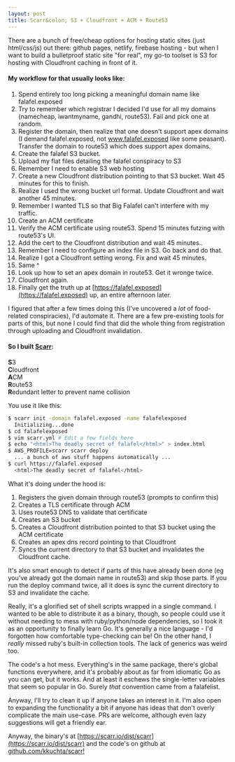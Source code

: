 ```yaml
---
layout: post
title: Scarr&colon; S3 + Cloudfront + ACM + Route53
---
```


There are a bunch of free/cheap options for hosting static sites (just html/css/js) out there: github pages, netlify, firebase hosting - but when I want to build a bulletproof static site "for real", my go-to toolset is S3 for hosting with Cloudfront caching in front of it.

#### My workflow for that usually looks like:

<!--break-->

1. Spend entirely too long picking a meaningful domain name like falafel.exposed
2. Try to remember which registrar I decided I'd use for all my domains (namecheap, iwantmyname, gandhi, route53). Fail and pick one at random.
3. Register the domain, then realize that one doesn't support apex domains (I demand falafel.exposed, not www.falafel.exposed like some peasant). Transfer the domain to route53 which does support apex domains.
4. Create the falafel S3 bucket.
5. Upload my flat files detailing the falafel conspiracy to S3
6. Remember I need to enable S3 web hosting
7. Create a new Cloudfront distribution pointing to that S3 bucket. Wait 45 minutes for this to finish.
8. Realize I used the wrong bucket url format. Update Cloudfront and wait another 45 minutes.
9. Remember I wanted TLS so that Big Falafel can't interfere with my traffic.
10. Create an ACM certificate
11. Verify the ACM certificate using route53. Spend 15 minutes futzing with route53's UI.
12. Add the cert to the Cloudfront distribution and wait 45 minutes..
13. Remember I need to configure an index file in S3. Go back and do that.
14. Realize I got a Cloudfront setting wrong. Fix and wait 45 minutes.
15. Same ^
16. Look up how to set an apex domain in route53. Get it wronge twice.
17. Cloudfront again.
18. Finally get the truth up at [https://falafel.exposed](https://falafel.exposed) up, an entire afternoon later.

I figured that after a few times doing this (I've uncovered a _lot_ of food-related conspiracies), I'd automate it. There are a few pre-existing tools for parts of this, but none I could find that did the whole thing from registration through uploading and Cloudfront invalidation.

#### So I built [Scarr](https://github.com/kkuchta/scarr):

**S**3<br>
**C**loudfront<br>
**A**CM<br>
**R**oute53<br>
**R**edundant letter to prevent name collision

You use it like this:

```bash
$ scarr init -domain falafel.exposed -name falafelexposed
  Initializing...done
$ cd falafelexposed
$ vim scarr.yml # Edit a few fields here
$ echo "<html>The deadly secret of falafel</html>" > index.html
$ AWS_PROFILE=scarr scarr deploy
  ... a bunch of aws stuff happens automatically ...
$ curl https://falafel.exposed
  <html>The deadly secret of falafel</html>
```

What it's doing under the hood is:

1. Registers the given domain through route53 (prompts to confirm this)
2. Creates a TLS certificate through ACM
3. Uses route53 DNS to validate that certificate
4. Creates an S3 bucket
5. Creates a Cloudfront distribution pointed to that S3 bucket using the ACM certificate
6. Creates an apex dns record pointing to that Cloudfront
7. Syncs the current directory to that S3 bucket and invalidates the Cloudfront cache.

It's also smart enough to detect if parts of this have already been done (eg you've already got the domain name in route53) and skip those parts. If you run the deploy command twice, all it does is sync the current directory to S3 and invalidate the cache.

Really, it's a glorified set of shell scripts wrapped in a single command. I wanted to be able to distribute it as a binary, though, so people could use it without needing to mess with ruby/python/node dependencies, so I took it as an opportunity to finally learn Go. It's generally a nice language - I'd forgotten how comfortable type-checking can be! On the other hand, I _really_ missed ruby's built-in collection tools. The lack of generics was weird too.

The code's a hot mess. Everything's in the same package, there's global functions everywhere, and it's probably about as far from idiomatic Go as you can get, but it works. And at least it eschews the single-letter variables that seem so popular in Go. Surely _that_ convention came from a falafelist.

Anyway, I'll try to clean it up if anyone takes an interest in it. I'm also open to expanding the functionality a bit if anyone has ideas that don't overly complicate the main use-case. PRs are welcome, although even lazy suggestions will get a friendly ear.

Anyway, the binary's at [https://scarr.io/dist/scarr](https://scarr.io/dist/scarr) and the code's on github at [github.com/kkuchta/scarr!](https://github.com/kkuchta/scarr)
